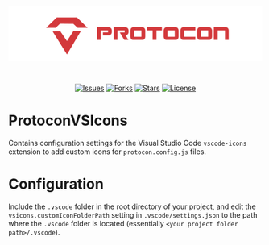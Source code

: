 <br />
<br />
<p align="center">
    <a href="https://github.com/OfficialProtocon">
        <img src="https://github.com/OfficialProtocon/.github/blob/main/profile/banner.png" alt="Protocon banner" align="center" />
    </a>
</p>
<br />
<p align="center">
    <a href="https://github.com/OfficialProtocon/ProtoconVSIcons/issues"><img src="https://img.shields.io/github/issues/OfficialProtocon/ProtoconVSIcons?logo=github&style=for-the-badge" alt="Issues" /></a>
    <a href="https://github.com/OfficialProtocon/ProtoconVSIcons/network/members"><img src="https://img.shields.io/github/forks/OfficialProtocon/ProtoconVSIcons?logo=github&style=for-the-badge" alt="Forks" /></a>
    <a href="https://github.com/OfficialProtocon/ProtoconVSIcons"><img src="https://img.shields.io/github/stars/OfficialProtocon/ProtoconVSIcons?logo=github&style=for-the-badge" alt="Stars" /></a>
    <a href="https://github.com/OfficialProtocon/ProtoconVSIcons/blob/master/LICENSE"><img src="https://img.shields.io/github/license/OfficialProtocon/ProtoconVSIcons?logo=github&style=for-the-badge" alt="License" /></a>
</p>

# ProtoconVSIcons
Contains configuration settings for the Visual Studio Code `vscode-icons` extension to add custom icons for `protocon.config.js` files.

# Configuration
Include the `.vscode` folder in the root directory of your project, and edit the `vsicons.customIconFolderPath` setting in `.vscode/settings.json` to the path where the `.vscode` folder is located (essentially `<your project folder path>/.vscode`).
